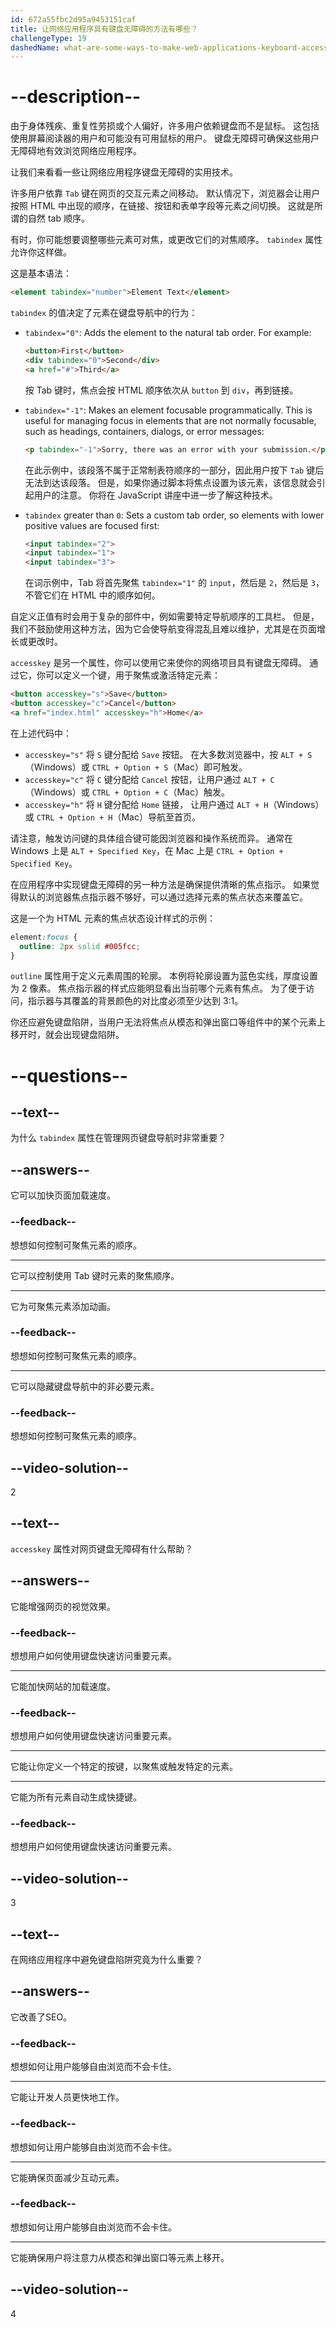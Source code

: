 ```yaml
---
id: 672a55fbc2d95a9453151caf
title: 让网络应用程序具有键盘无障碍的方法有哪些？
challengeType: 19
dashedName: what-are-some-ways-to-make-web-applications-keyboard-accessible
---
```


# --description--

由于身体残疾、重复性劳损或个人偏好，许多用户依赖键盘而不是鼠标。 这包括使用屏幕阅读器的用户和可能没有可用鼠标的用户。 键盘无障碍可确保这些用户无障碍地有效浏览网络应用程序。

让我们来看看一些让网络应用程序键盘无障碍的实用技术。

许多用户依靠 `Tab` 键在网页的交互元素之间移动。 默认情况下，浏览器会让用户按照 HTML 中出现的顺序，在链接、按钮和表单字段等元素之间切换。 这就是所谓的自然 tab 顺序。

有时，你可能想要调整哪些元素可对焦，或更改它们的对焦顺序。 `tabindex` 属性允许你这样做。

这是基本语法：

```html
<element tabindex="number">Element Text</element>
```

`tabindex` 的值决定了元素在键盘导航中的行为：

- `tabindex="0"`: Adds the element to the natural tab order. For example:

  ```html
  <button>First</button>
  <div tabindex="0">Second</div>
  <a href="#">Third</a>
  ```

  按 Tab 键时，焦点会按 HTML 顺序依次从 `button` 到 `div`，再到链接。

- `tabindex="-1"`: Makes an element focusable programmatically. This is useful for managing focus in elements that are not normally focusable, such as headings, containers, dialogs, or error messages:

  ```html
  <p tabindex="-1">Sorry, there was an error with your submission.</p>
  ```

  在此示例中，该段落不属于正常制表符顺序的一部分，因此用户按下 `Tab` 键后无法到达该段落。 但是，如果你通过脚本将焦点设置为该元素，该信息就会引起用户的注意。 你将在 JavaScript 讲座中进一步了解这种技术。

- `tabindex` greater than `0`: Sets a custom tab order, so elements with lower positive values are focused first:

  ```html
  <input tabindex="2">
  <input tabindex="1">
  <input tabindex="3">
  ```

  在词示例中，Tab 将首先聚焦 `tabindex="1"` 的 `input`，然后是 `2`，然后是 `3`，不管它们在 HTML 中的顺序如何。

自定义正值有时会用于复杂的部件中，例如需要特定导航顺序的工具栏。 但是，我们不鼓励使用这种方法，因为它会使导航变得混乱且难以维护，尤其是在页面增长或更改时。

`accesskey` 是另一个属性，你可以使用它来使你的网络项目具有键盘无障碍。 通过它，你可以定义一个键，用于聚焦或激活特定元素：

```html
<button accesskey="s">Save</button>
<button accesskey="c">Cancel</button>
<a href="index.html" accesskey="h">Home</a>
```

在上述代码中：

- `accesskey="s"` 将 `S` 键分配给 `Save` 按钮。 在大多数浏览器中，按 `ALT + S`（Windows）或 `CTRL + Option + S`（Mac）即可触发。
- `accesskey="c"` 将 `C` 键分配给 `Cancel` 按钮，让用户通过 `ALT + C`（Windows）或 `CTRL + Option + C`（Mac）触发。
- `accesskey="h"` 将 `H` 键分配给 `Home` 链接， 让用户通过 `ALT + H`（Windows）或 `CTRL + Option + H`（Mac）导航至首页。

请注意，触发访问键的具体组合键可能因浏览器和操作系统而异。 通常在 Windows 上是 `ALT + Specified Key`，在 Mac 上是 `CTRL + Option + Specified Key`。

在应用程序中实现键盘无障碍的另一种方法是确保提供清晰的焦点指示。 如果觉得默认的浏览器焦点指示器不够好，可以通过选择元素的焦点状态来覆盖它。

这是一个为 HTML 元素的焦点状态设计样式的示例：

```css
element:focus {
  outline: 2px solid #005fcc;
}
```

`outline` 属性用于定义元素周围的轮廓。 本例将轮廓设置为蓝色实线，厚度设置为 2 像素。 焦点指示器的样式应能明显看出当前哪个元素有焦点。 为了便于访问，指示器与其覆盖的背景颜色的对比度必须至少达到 3:1。

你还应避免键盘陷阱，当用户无法将焦点从模态和弹出窗口等组件中的某个元素上移开时，就会出现键盘陷阱。

# --questions--

## --text--

为什么 `tabindex` 属性在管理网页键盘导航时非常重要？

## --answers--

它可以加快页面加载速度。

### --feedback--

想想如何控制可聚焦元素的顺序。

---

它可以控制使用 Tab 键时元素的聚焦顺序。

---

它为可聚焦元素添加动画。

### --feedback--

想想如何控制可聚焦元素的顺序。

---

它可以隐藏键盘导航中的非必要元素。

### --feedback--

想想如何控制可聚焦元素的顺序。

## --video-solution--

2

## --text--

`accesskey` 属性对网页键盘无障碍有什么帮助？

## --answers--

它能增强网页的视觉效果。

### --feedback--

想想用户如何使用键盘快速访问重要元素。

---

它能加快网站的加载速度。

### --feedback--

想想用户如何使用键盘快速访问重要元素。

---

它能让你定义一个特定的按键，以聚焦或触发特定的元素。

---

它能为所有元素自动生成快捷键。

### --feedback--

想想用户如何使用键盘快速访问重要元素。

## --video-solution--

3

## --text--

在网络应用程序中避免键盘陷阱究竟为什么重要？

## --answers--

它改善了SEO。

### --feedback--

想想如何让用户能够自由浏览而不会卡住。

---

它能让开发人员更快地工作。

### --feedback--

想想如何让用户能够自由浏览而不会卡住。

---

它能确保页面减少互动元素。

### --feedback--

想想如何让用户能够自由浏览而不会卡住。

---

它能确保用户将注意力从模态和弹出窗口等元素上移开。

## --video-solution--

4
